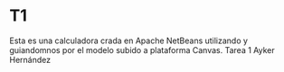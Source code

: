 # T1
Esta es una calculadora crada en Apache NetBeans utilizando y guiandomnos por el modelo subido a plataforma Canvas.
Tarea 1 Ayker Hernández
